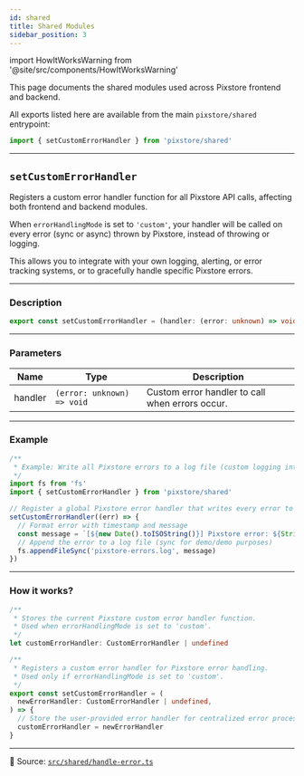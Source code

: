 ```yaml
---
id: shared
title: Shared Modules
sidebar_position: 3
---
```


import HowItWorksWarning from '@site/src/components/HowItWorksWarning'

This page documents the shared modules used across Pixstore frontend and backend.

All exports listed here are available from the main `pixstore/shared` entrypoint:

```ts
import { setCustomErrorHandler } from 'pixstore/shared'
```

---

## `setCustomErrorHandler`

Registers a custom error handler function for all Pixstore API calls, affecting both frontend and backend modules.

When `errorHandlingMode` is set to `'custom'`, your handler will be called on every error (sync or async) thrown by Pixstore, instead of throwing or logging.

This allows you to integrate with your own logging, alerting, or error tracking systems, or to gracefully handle specific Pixstore errors.

---

### Description

```ts
export const setCustomErrorHandler = (handler: (error: unknown) => void) => void
```

---

### Parameters

| Name    | Type                       | Description                                     |
| ------- | -------------------------- | ----------------------------------------------- |
| handler | `(error: unknown) => void` | Custom error handler to call when errors occur. |

---

### Example

```ts
/**
 * Example: Write all Pixstore errors to a log file (custom logging integration)
 */
import fs from 'fs'
import { setCustomErrorHandler } from 'pixstore/shared'

// Register a global Pixstore error handler that writes every error to disk
setCustomErrorHandler((err) => {
  // Format error with timestamp and message
  const message = `[${new Date().toISOString()}] Pixstore error: ${String(err)}\n`
  // Append the error to a log file (sync for demo/demo purposes)
  fs.appendFileSync('pixstore-errors.log', message)
})
```

---

### How it works?

<HowItWorksWarning />

```ts
/**
 * Stores the current Pixstore custom error handler function.
 * Used when errorHandlingMode is set to 'custom'.
 */
let customErrorHandler: CustomErrorHandler | undefined

/**
 * Registers a custom error handler for Pixstore error handling.
 * Used only if errorHandlingMode is set to 'custom'.
 */
export const setCustomErrorHandler = (
  newErrorHandler: CustomErrorHandler | undefined,
) => {
  // Store the user-provided error handler for centralized error processing
  customErrorHandler = newErrorHandler
}
```

---

📄 Source: [`src/shared/handle-error.ts`](https://github.com/sDenizOzturk/pixstore/blob/main/src/shared/handle-error.ts)
